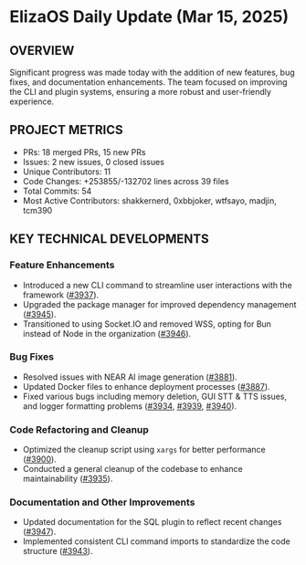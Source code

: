 # ElizaOS Daily Update (Mar 15, 2025)

## OVERVIEW 
Significant progress was made today with the addition of new features, bug fixes, and documentation enhancements. The team focused on improving the CLI and plugin systems, ensuring a more robust and user-friendly experience.

## PROJECT METRICS
- PRs: 18 merged PRs, 15 new PRs
- Issues: 2 new issues, 0 closed issues
- Unique Contributors: 11
- Code Changes: +253855/-132702 lines across 39 files
- Total Commits: 54
- Most Active Contributors: shakkernerd, 0xbbjoker, wtfsayo, madjin, tcm390

## KEY TECHNICAL DEVELOPMENTS

### Feature Enhancements
- Introduced a new CLI command to streamline user interactions with the framework ([#3937](https://github.com/elizaos/eliza/pull/3937)).
- Upgraded the package manager for improved dependency management ([#3945](https://github.com/elizaos/eliza/pull/3945)).
- Transitioned to using Socket.IO and removed WSS, opting for Bun instead of Node in the organization ([#3946](https://github.com/elizaos/eliza/pull/3946)).

### Bug Fixes
- Resolved issues with NEAR AI image generation ([#3881](https://github.com/elizaos/eliza/pull/3881)).
- Updated Docker files to enhance deployment processes ([#3887](https://github.com/elizaos/eliza/pull/3887)).
- Fixed various bugs including memory deletion, GUI STT & TTS issues, and logger formatting problems ([#3934](https://github.com/elizaos/eliza/pull/3934), [#3939](https://github.com/elizaos/eliza/pull/3939), [#3940](https://github.com/elizaos/eliza/pull/3940)).

### Code Refactoring and Cleanup
- Optimized the cleanup script using `xargs` for better performance ([#3900](https://github.com/elizaos/eliza/pull/3900)).
- Conducted a general cleanup of the codebase to enhance maintainability ([#3935](https://github.com/elizaos/eliza/pull/3935)).

### Documentation and Other Improvements
- Updated documentation for the SQL plugin to reflect recent changes ([#3947](https://github.com/elizaos/eliza/pull/3947)).
- Implemented consistent CLI command imports to standardize the code structure ([#3943](https://github.com/elizaos/eliza/pull/3943)).